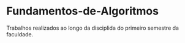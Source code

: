 # Fundamentos-de-Algoritmos
Trabalhos realizados ao longo da disciplida do primeiro semestre da faculdade.

